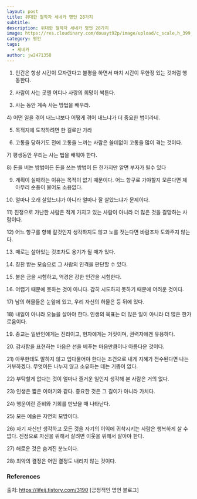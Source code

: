 ```yaml
---
layout: post
title: 위대한 철학자 세네카 명언 28가지
subtitle: 
description: 위대한 철학자 세네카 명언 28가지
image: https://res.cloudinary.com/douayt92p/image/upload/c_scale,h_399,q_auto,w_700/v1593004373/pixabay/rape-seed-4191634_1920_txcdie.jpg
category: 명언
tags:
  - 세네카
author: jw2471358
---
```


1) 인간은 항상 시간이 모자란다고 불평을 하면서 마치 시간이 무한정 있는 것처럼 행동한다.

2) ​사람이 사는 곳엔 어디나 사랑의 희망이 싹튼다.

3) 사는 동안 계속 사는 방법을 배우라.

​4) 어떤 일을 겪어 내느냐보다 어떻게 겪어 내느냐가 더 중요한 법이라네.

5) 목적지에 도착하려면 한 길로만 가라

6) 고통을 당하기도 전에 고통을 느끼는 사람은 쓸데없이 고통을 많이 겪는 것이다.

​7) 평생동안 우리는 사는 법을 배워야 한다.

​8) 돈을 버는 방법이든 돈을 쓰는 방법이 든 한가지만 알면 부자가 될수 있다

9) ​계획이 실패하는 이유는 목적이 없기 때문이다.
어느 항구로 가야할지 모른다면 제 아무리 순풍이 불어도 소용없다.

10) 얼마나 오래 살았느냐가 아니라 얼마나 잘 살았느냐가 문제이다.

11)​ 진정으로 가난한 사람은 적게 가지고 있는 사람이 아니라 더 많은 것을 갈망하는 사람이다.

12)​ ​어느 항구를 향해 갈것인지 생각하지도 않고 노를 젓는다면
바람조차 도와주지 않는다.

13) ​때로는 살아있는 것조차도 용기가 될 때가 있다.

14) ​칭찬 받는 모습으로 그 사람의 인격을 판단할 수 있다.

15) ​불은 금을 시험하고, 역경은 강한 인간을 시험한다.

16) 어렵기 때문에 못하는 것이 아니다.
감히 시도하지 못하기 때문에 어려운 것이다.

17)​ ​남의 허물들은 눈앞에 있고, 우리 자신의 허물은 등 뒤에 있다.

18)​ ​내일이 아니라 오늘을 살아야 한다.
인생의 목표는 더 많은 일이 아니라 더 많은 한가로움이다.

19) 종교는 일반인에게는 진리이고, 현자에게는 거짓이며, 권력자에겐 유용하다.

20.​ 감사함을 표현하는 마음은 선을 베푸는 마음만큼이나 아름다운 것이다.

​21) ​아무한테도 말하지 않고 입다물어야 한다는 조건으로 내게 지혜가 전수된다면 나는 거부하겠다. 무엇이든 나누지 않고 소유하는 데는 기쁨이 없다.

22)​ 부탁할게 없다는 것이 얼마나 즐거운 일인지 생각해 본 사람은 거의 없다.

23)​ 인생은 짧은 이야기와 같다. 중요한 것은 그 길이가 아니라 가치다.

24)​ 행운이란 준비와 기회를 만났을 때 나타난다.

25)​ 모든 예술은 자연의 모방이다.

26)​ 자기 자신만 생각하고 모든 것을 자기의 이익에 귀착시키는 사람은 행복하게 살 수 없다. 진정으로 자신을 위해서 살려면 이웃을 위해서 살아야 한다.

27)​ 해로운 것은 숨겨진 분노이다.

28)​ 최악의 결정은 어떤 결정도 내리지 않는 것이다.

### References
출처: <https://lifeij.tistory.com/3190> [긍정적인 명언 블로그]